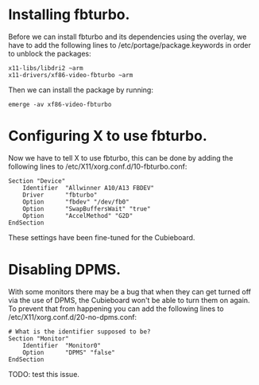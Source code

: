 # Installing fbturbo.

Before we can install fbturbo and its dependencies using the overlay, we have
to add the following lines to /etc/portage/package.keywords in order to unblock
the packages:

```
x11-libs/libdri2 ~arm
x11-drivers/xf86-video-fbturbo ~arm
```

Then we can install the package by running:

```
emerge -av xf86-video-fbturbo
```

# Configuring X to use fbturbo.

Now we have to tell X to use fbturbo, this can be done by adding the following
lines to /etc/X11/xorg.conf.d/10-fbturbo.conf:

```
Section "Device"
	Identifier	"Allwinner A10/A13 FBDEV"
	Driver		"fbturbo"
	Option		"fbdev" "/dev/fb0"
	Option		"SwapBuffersWait" "true"
	Option		"AccelMethod" "G2D"
EndSection
```

These settings have been fine-tuned for the Cubieboard.

# Disabling DPMS.

With some monitors there may be a bug that when they can get turned off via the
use of DPMS, the Cubieboard won't be able to turn them on again. To prevent that
from happening you can add the following lines to
/etc/X11/xorg.conf.d/20-no-dpms.conf:

```
# What is the identifier supposed to be?
Section "Monitor"
	Identifier	"Monitor0"
	Option		"DPMS" "false"
EndSection
```

TODO: test this issue.

